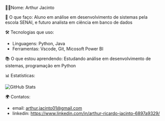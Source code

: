 👨‍💻Nome: Arthur Jacinto

🚀 O que faço: Aluno em análise em desenvolvimento de sistemas pela escola SENAI, e futuro analista em ciência em banco de dados

🛠️ Tecnologias que uso:
- Linguagens: Python, Java
- Ferramentas: Vscode, Git, Micosoft Power BI

📚 O que estou aprendendo: Estudando análise em desenvolvimento de sistemas, programação em Python

📊 Estatísticas:

![GitHub Stats](https://github-readme-stats.vercel.app/api?username=Arthur-Jacint0&show_icons=true&count_private=true&hide_title=true&hide=prs)

🌍 Contatos:
- email: arthur.jacinto01@gmail.com
- linkedin: https://www.linkedin.com/in/arthur-ricardo-jacinto-6897a9329/

